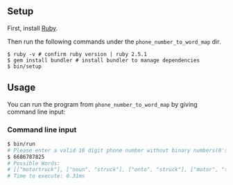 ## Setup

First, install [Ruby](https://www.ruby-lang.org/en/documentation/installation/). 

Then run the following commands under the `phone_number_to_word_map` dir.

```
$ ruby -v # confirm ruby version | ruby 2.5.1
$ gem install bundler # install bundler to manage dependencies
$ bin/setup

```

## Usage

You can run the program from `phone_number_to_word_map` by giving command line input:

### Command line input
```sh
$ bin/run
# Please enter a valid 10 digit phone number without binary numbers(0's and 1's):
$ 6686787825
# Possible Words:
# [["motortruck"], ["noun", "struck"], ["onto", "struck"], ["motor", "truck"], ["motor", "usual"], ["nouns", "truck"], ["nouns", "usual"]]
# Time to execute: 0.31ms

```